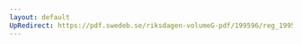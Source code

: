 ```yaml
---
layout: default
UpRedirect: https://pdf.swedeb.se/riksdagen-volumeG-pdf/199596/reg_199596/reg_199596_0065.pdf
---
```

